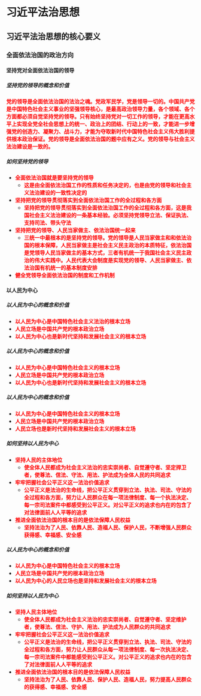 # 习近平法治思想

## 习近平法治思想的核心要义

### 全面依法治国的政治方向

#### 坚持党对全面依法治国的领导

##### 坚持党的领导的概念和价值

<strong style="color: red;">党的领导是全面依法治国的法治之魂。党政军民学，党是领导一切的。中国共产党是中国特色社会主义事业的坚强领导核心，是最高政治领导力量，各个领域、各个方面都必须自觉坚持党的领导。只有始终坚持党对一切工作的领导，才能在更高水平上实现全党全社会思想上的统一、政治上的团结、行动上的一致，才能进一步增强党的创造力、凝聚力、战斗力，才能为夺取新时代中国特色社会主义伟大胜利提供根本政治保证。党的领导是全面依法治国的题中应有之义。党的领导与社会主义法治建设是一致的。</strong>

##### 如何坚持党的领导

- <strong style="color: red;">全面依法治国就是要坚持党的领导</strong>
  - <strong style="color: red;">这是由全面依法治国工作的性质和任务决定的，也是由党的领导和社会主义法治建设的一致性决定的</strong>
- <strong style="color: red;">坚持把党的领导贯彻落实到全面依法治国工作的全过程和各方面</strong>
  - <strong style="color: red;">坚持把党的领导贯彻落实到全面依法治国工作的全过程和各方面，这是我国社会主义法治建设的一条基本经验。必须坚持党领导立法、保证执法、支持司法、带头守法</strong>
- <strong style="color: red;">坚持把党的领导、人民当家做主、依法治国统一起来</strong>
  - <strong style="color: red;">三统一中最根本的是坚持党的领导。党的领导是人民当家做主和和依法治国的根本保障，人民当家做主是社会主义民主政治的本质特征，依法治国是党领导人民当家做主的基本方式，三者有机统一于我国社会主义民主政治的伟大实践中。人民代表大会制度是实现党的领导、人民当家做主、依法治国有机统一的基本制度安排</strong>
- <strong style="color: red;">健全党领导全面依法治国的制度和工作机制</strong>

#### 以人民为中心

##### 以人民为中心的概念和价值
- <strong style="color: red;">以人民为中心是中国特色社会主义法治的根本立场</strong>
- <strong style="color: red;">人民立场是中国共产党的根本政治立场</strong>
- <strong style="color: red;">以人民为中心也是新时代坚持和发展社会主义的根本立场</strong>

##### 以人民为中心的概念和价值
- <strong style="color: red;">以人民为中心是中国特色社会主义的根本立场</strong>
- <strong style="color: red;">人民立场是中国共产党的根本政治立场</strong>
- <strong style="color: red;">以人民为中心也是新时代坚持和发展社会主义的根本立场</strong>

##### 以人民为中心的概念和价值
- <strong style="color: red;">以人民为中心是中国特色社会主义的根本立场</strong>
- <strong style="color: red;">人民立场是中国共产党的根本政治立场</strong>
- <strong style="color: red;">人民立场也是新时代坚持和发展社会主义的根本立场</strong>

##### 如何坚持以人民为中心
- <strong style="color: red;">坚持人民的主体地位</strong>
  - <strong style="color: red;">使全体人民都成为社会主义法治的忠实崇尚者、自觉遵守者、坚定捍卫者，使尊法、信法、守法、用法、护法成为全体人民的共同追求</strong>
- <strong style="color: red;">牢牢把握社会公平正义这一法治价值追求</strong>
  - <strong style="color: red;">公平正义是法治的生命线，把公平正义贯穿到立法、执法、司法、守法的全过程和各方面，努力让人民群众在每一项法律制度、每一个执法决定、每一宗司法案件中都感受到公平正义。对公平正义的追求也内在的包含了对法律面前人人平等的追求</strong>
- <strong style="color: red;">推进全面依法治国的根本目的是依法保障人民权益</strong>
  - <strong style="color: red;">坚持法治为了人民、依靠人民、造福人民、保护人民，不断增强人民群众获得感、幸福感、安全感</strong>

##### 以人民为中心的概念和价值
- <strong style="color: red;">以人民为中心是中国特色社会主义的根本立场</strong>
- <strong style="color: red;">人民立场是中国共产党的根本政治立场</strong>
- <strong style="color: red;">以人民为中心的人民立场也是坚持和发展社会主义的根本立场</strong>

##### 如何坚持以人民为中心
- <strong style="color: red;">坚持人民主体地位</strong>
  - <strong style="color: red;">使全体人民都成为社会主义法治的忠实崇尚者、自觉遵守者、坚定维护者，使尊法、信法、守护、用法、护法成为人民群众的共同追求</strong>
- <strong style="color: red;">牢牢把握社会公平正义这一法治价值追求</strong>
  - <strong style="color: red;">公平正义是法治的生命线，把公平正义贯穿到立法、执法、司法、守法的全过程和各方面，努力让人民群众从每一项法律制度、每一次执法决定、每一宗司法案件中都能感受到公平正义。对公平正义的追求也内在的包含了对法律面前人人平等的追求</strong>
- <strong style="color: red;">推进全面依法治国的根本目的是依法保障人民权益</strong>
  - <strong style="color: red;">坚持法治为了人民、依靠人民、保护人民、造福人民，努力提高人民群众的获得感、幸福感、安全感</strong>